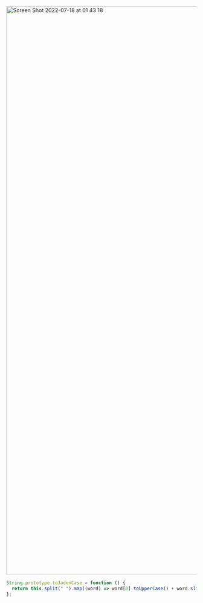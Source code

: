 <img width="1500" alt="Screen Shot 2022-07-18 at 01 43 18" src="https://user-images.githubusercontent.com/37787994/179475353-e3de533b-5283-4da2-b1a6-39a1ba7eb76e.png">


```js
String.prototype.toJadenCase = function () {
  return this.split(" ").map((word) => word[0].toUpperCase() + word.slice(1)).join(" ");
};
```
